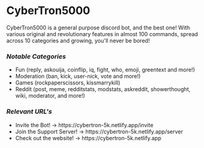 # CyberTron5000

<p>CyberTron5000 is a general purpose discord bot, and the best one! With various original and revolutionary features in almost 100 commands, spread across 10 categories and growing, you'll never be bored!</p>
 
 ### <em>Notable Categories</em>
<ul>
  <li>Fun (reply, askouija, coinflip, iq, fight, who, emoji, greentext and more!)</li>
  <li>Moderation (ban, kick, user-nick, vote and more!)</li>
  <li>Games (rockpaperscissors, kissmarrykill)</li>
  <li>Reddit (post, meme, redditstats, modstats, askreddit, showerthought, wiki, moderator, and more!)</li>
</ul>
  
### <em>Relevant URL's</em>
<ul>
  <li>Invite the Bot! → https://cybertron-5k.netlify.app/invite</li>
    <li>Join the Support Server! → https://cybertron-5k.netlify.app/server</li>
    <li>Check out the website! → https://cybertron-5k.netlify.app</li>
  </ul>
